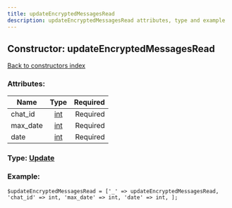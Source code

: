 ```yaml
---
title: updateEncryptedMessagesRead
description: updateEncryptedMessagesRead attributes, type and example
---
```

## Constructor: updateEncryptedMessagesRead  
[Back to constructors index](index.md)



### Attributes:

| Name     |    Type       | Required |
|----------|:-------------:|---------:|
|chat\_id|[int](../types/int.md) | Required|
|max\_date|[int](../types/int.md) | Required|
|date|[int](../types/int.md) | Required|



### Type: [Update](../types/Update.md)


### Example:

```
$updateEncryptedMessagesRead = ['_' => updateEncryptedMessagesRead, 'chat_id' => int, 'max_date' => int, 'date' => int, ];
```